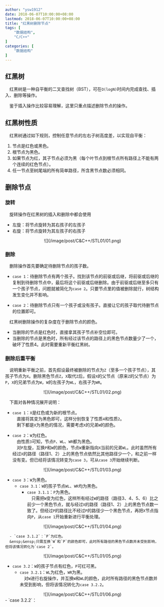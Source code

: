 ```yaml
---
author: "ysw1912"
date: 2018-06-07T10:00:00+08:00
lastmod: 2018-06-07T10:00:00+08:00
title: "红黑树删除节点"
tags: [
    "数据结构",
    "C/C++"
]
categories: [
    "数据结构"
]
---
```


## 红黑树

&ensp;&ensp;红黑树是一种自平衡的二叉查找树（BST），可在`O(logN)`时间内完成查找、插入、删除等操作。

&ensp;&ensp;鉴于插入操作比较容易理解，这里只重点描述删除节点的操作。

## 红黑树性质

&ensp;&ensp;红黑树通过如下规则，控制任意节点的左右子树高度差，以实现自平衡：

1. 节点是红色或黑色。
2. 根节点为黑色。
3. 如果节点为红，其子节点必须为黑（每个叶节点到根节点所有路径上不能有两个连续的红色节点）。
4. 任一节点至树尾端的所有简单路径，所含黑节点数必须相同。

## 删除节点

### 旋转

&ensp;&ensp;旋转操作在红黑树的插入和删除中都会使用

- 左旋：将节点旋转为其右孩子的左孩子
- 右旋：将节点旋转为其左孩子的右孩子
<div align=center>![](/image/post/C&C++/STL01/01.png)</div>

### 删除

&ensp;&ensp;删除操作首先要确定待删除节点的孩子数。

- `case 1`：待删除节点有两个孩子。找到该节点的前驱或后继，将前驱或后继的复制到待删除节点中，最后将这个前驱或后继删除。由于前驱或后继至多只有一个孩子节点，问题就被简化为`case 2`。只要节点里的值被删除就行，树结构发生变化并不影响。

- `case 2`：待删除节点只有一个孩子或没有孩子。直接让它的孩子取代待删节点的位置即可。

&ensp;&ensp;红黑树删除操作的复杂度在于删除节点的颜色。

- 当删除的节点是红色时，直接拿其孩子节点补空位即可。
- 当删除的节点是黑色时，所有经过该节点的路径上的黑色节点数量少了一个，破坏了性质4。此时需要重新平衡红黑树。

### 删除后重平衡

&ensp;&ensp;说明重新平衡之前，首先假设最终被删除的节点为`Z`（至多一个孩子节点），其孩子节点为`X`。删除黑色节点`Z`，`X`取代`Z`后，假设`X`的父节点（原来`Z`的父节点）为`P`，`X`的兄弟节点为`W`，`W`的左孩子为`WL`，右孩子为`WR`。
<div align=center>![](/image/post/C&C++/STL01/02.png)</div>

&ensp;&ensp;下面对各种情况展开说明：

- `case 1`：`X`是红色或为新的根节点。  
  &ensp;&ensp;直接将其变为黑色即可，这样分别恢复了性质`4`和性质`2`。  
  &ensp;&ensp;剩下都是`X`为黑色的情况，需要考虑`X`的兄弟`W`的颜色。

- `case 2`：`W`为红色。  
  &ensp;&ensp;由性质`3`可知，节点`P`、`WL`、`WR`都为黑色。  
  &ensp;&ensp;对`P`左旋，互换`P`和`W`的颜色，节点`W`重新指向`X`当前的兄弟`WL`。此时虽然所有经过`X`的路径（路径1、2）上的黑色节点依然比其他路径少一个，和之前一样没有变。但已经将该情况转变为`case 3`，可从`case 3`开始继续判断。
<div align=center>![](/image/post/C&C++/STL01/03.png)</div>

- `case 3`：`W`为黑色。
  - `case 3.1`：`W`的孩子节点`WL`、`WR`均为黑色。
      - `case 3.1.1`：`P`为黑色。  
      &ensp;&ensp;只需把`W`变为红色，这样所有经过`W`的路径（路径3、4、5、6）比之前少一个黑色节点，就与经过`X`的路径（路径1、2）上的黑色节点数一致了。但经过`P`的路径比不经过`P`的路径少一个黑色节点，再把`X`节点指向`P`，从`case 1`开始重新进行平衡处理。
<div align=center>![](/image/post/C&C++/STL01/04.png)</div>

      - `case 3.1.2`：`P`为红色。  
      &ensp;&ensp;只需互换`W`和`P`的颜色即可，此时所有路径的黑色节点数并未受到影响，但将该情况转化为`case 2`。
<div align=center>![](/image/post/C&C++/STL01/05.png)</div>

  - `case 3.2`：`W`的孩子节点有红色，`P`可红可黑。
      - `case 3.2.1`：`WL`为红色，`WR`为黑。  
      &ensp;&ensp;对`W`进行右旋操作，并互换`W`和`WL`的颜色，此时所有路径的黑色节点数并未受到影响，但将该情况转化为`case 3.2.2`。
<div align=center>![](/image/post/C&C++/STL01/06.png)</div>
      - `case 3.2.2`：



